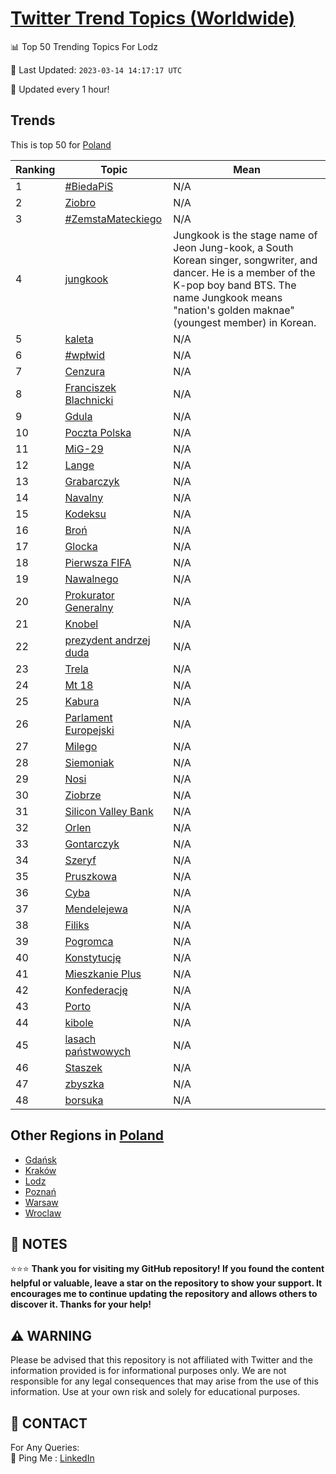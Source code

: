 [Twitter Trend Topics (Worldwide)](https://github.com/ErcinDedeoglu/Twitter-Trend-Topics)
==========


📊 Top 50 Trending Topics For Lodz

📆 Last Updated: `2023-03-14 14:17:17 UTC`

🔧 Updated every 1 hour!


## Trends

This is top 50 for [Poland](</Poland>)

| Ranking | Topic | Mean |
| ------- | ------------ | ------------ |
| 1 | [#BiedaPiS](http://twitter.com/search?q=%23BiedaPiS) | N/A |
| 2 | [Ziobro](http://twitter.com/search?q=Ziobro) | N/A |
| 3 | [#ZemstaMateckiego](http://twitter.com/search?q=%23ZemstaMateckiego) | N/A |
| 4 | [jungkook](http://twitter.com/search?q=jungkook) | Jungkook is the stage name of Jeon Jung-kook, a South Korean singer, songwriter, and dancer. He is a member of the K-pop boy band BTS. The name Jungkook means "nation's golden maknae" (youngest member) in Korean. |
| 5 | [kaleta](http://twitter.com/search?q=kaleta) | N/A |
| 6 | [#wpłwid](http://twitter.com/search?q=%23wp%c5%82wid) | N/A |
| 7 | [Cenzura](http://twitter.com/search?q=Cenzura) | N/A |
| 8 | [Franciszek Blachnicki](http://twitter.com/search?q=Franciszek+Blachnicki) | N/A |
| 9 | [Gdula](http://twitter.com/search?q=Gdula) | N/A |
| 10 | [Poczta Polska](http://twitter.com/search?q=Poczta+Polska) | N/A |
| 11 | [MiG-29](http://twitter.com/search?q=MiG-29) | N/A |
| 12 | [Lange](http://twitter.com/search?q=Lange) | N/A |
| 13 | [Grabarczyk](http://twitter.com/search?q=Grabarczyk) | N/A |
| 14 | [Navalny](http://twitter.com/search?q=Navalny) | N/A |
| 15 | [Kodeksu](http://twitter.com/search?q=Kodeksu) | N/A |
| 16 | [Broń](http://twitter.com/search?q=Bro%c5%84) | N/A |
| 17 | [Glocka](http://twitter.com/search?q=Glocka) | N/A |
| 18 | [Pierwsza FIFA](http://twitter.com/search?q=Pierwsza+FIFA) | N/A |
| 19 | [Nawalnego](http://twitter.com/search?q=Nawalnego) | N/A |
| 20 | [Prokurator Generalny](http://twitter.com/search?q=Prokurator+Generalny) | N/A |
| 21 | [Knobel](http://twitter.com/search?q=Knobel) | N/A |
| 22 | [prezydent andrzej duda](http://twitter.com/search?q=prezydent+andrzej+duda) | N/A |
| 23 | [Trela](http://twitter.com/search?q=Trela) | N/A |
| 24 | [Mt 18](http://twitter.com/search?q=Mt+18) | N/A |
| 25 | [Kabura](http://twitter.com/search?q=Kabura) | N/A |
| 26 | [Parlament Europejski](http://twitter.com/search?q=Parlament+Europejski) | N/A |
| 27 | [Milego](http://twitter.com/search?q=Milego) | N/A |
| 28 | [Siemoniak](http://twitter.com/search?q=Siemoniak) | N/A |
| 29 | [Nosi](http://twitter.com/search?q=Nosi) | N/A |
| 30 | [Ziobrze](http://twitter.com/search?q=Ziobrze) | N/A |
| 31 | [Silicon Valley Bank](http://twitter.com/search?q=Silicon+Valley+Bank) | N/A |
| 32 | [Orlen](http://twitter.com/search?q=Orlen) | N/A |
| 33 | [Gontarczyk](http://twitter.com/search?q=Gontarczyk) | N/A |
| 34 | [Szeryf](http://twitter.com/search?q=Szeryf) | N/A |
| 35 | [Pruszkowa](http://twitter.com/search?q=Pruszkowa) | N/A |
| 36 | [Cyba](http://twitter.com/search?q=Cyba) | N/A |
| 37 | [Mendelejewa](http://twitter.com/search?q=Mendelejewa) | N/A |
| 38 | [Filiks](http://twitter.com/search?q=Filiks) | N/A |
| 39 | [Pogromca](http://twitter.com/search?q=Pogromca) | N/A |
| 40 | [Konstytucję](http://twitter.com/search?q=Konstytucj%c4%99) | N/A |
| 41 | [Mieszkanie Plus](http://twitter.com/search?q=Mieszkanie+Plus) | N/A |
| 42 | [Konfederację](http://twitter.com/search?q=Konfederacj%c4%99) | N/A |
| 43 | [Porto](http://twitter.com/search?q=Porto) | N/A |
| 44 | [kibole](http://twitter.com/search?q=kibole) | N/A |
| 45 | [lasach państwowych](http://twitter.com/search?q=lasach+pa%c5%84stwowych) | N/A |
| 46 | [Staszek](http://twitter.com/search?q=Staszek) | N/A |
| 47 | [zbyszka](http://twitter.com/search?q=zbyszka) | N/A |
| 48 | [borsuka](http://twitter.com/search?q=borsuka) | N/A |



## Other Regions in [Poland](</Poland>)

* [Gdańsk](</Poland/Gdańsk.md>)
* [Kraków](</Poland/Kraków.md>)
* [Lodz](</Poland/Lodz.md>)
* [Poznań](</Poland/Poznań.md>)
* [Warsaw](</Poland/Warsaw.md>)
* [Wroclaw](</Poland/Wroclaw.md>)



## 📝 NOTES

⭐⭐⭐ **Thank you for visiting my GitHub repository! If you found the content helpful or valuable, leave a star on the repository to show your support. It encourages me to continue updating the repository and allows others to discover it. Thanks for your help!**


## ⚠️ WARNING

Please be advised that this repository is not affiliated with Twitter and the information provided is for informational purposes only. We are not responsible for any legal consequences that may arise from the use of this information. Use at your own risk and solely for educational purposes.


## 📨 CONTACT

 For Any Queries:  
            🏓 Ping Me : [LinkedIn](https://www.linkedin.com/in/ercindedeoglu/)
